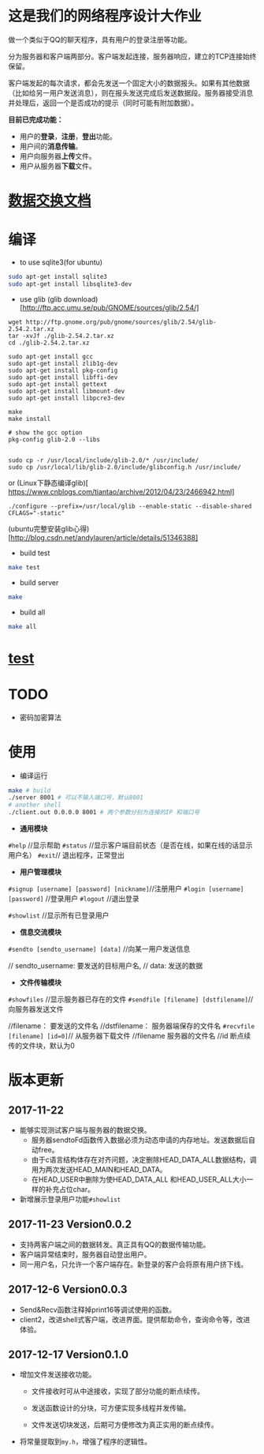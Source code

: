 # 这是我们的网络程序设计大作业

做一个类似于QQ的聊天程序，具有用户的登录注册等功能。

分为服务器和客户端两部分。客户端发起连接，服务器响应，建立的TCP连接始终保留。

客户端发起的每次请求，都会先发送一个固定大小的数据报头。如果有其他数据（比如给另一用户发送消息），则在报头发送完成后发送数据段。服务器接受消息并处理后，返回一个是否成功的提示（同时可能有附加数据）。

**目前已完成功能：**

- 用户的**登录**，**注册**，**登出**功能。
- 用户间的**消息传输**。
- 用户向服务器**上传**文件。
- 用户从服务器**下载**文件。



# [数据交换文档](./datachange.md)


# 编译

- to use sqlite3(for ubuntu)

```bash
sudo apt-get install sqlite3 
sudo apt-get install libsqlite3-dev
```

- use glib
  (glib download)[http://ftp.acc.umu.se/pub/GNOME/sources/glib/2.54/]

```
wget http://ftp.gnome.org/pub/gnome/sources/glib/2.54/glib-2.54.2.tar.xz
tar -xvJf ./glib-2.54.2.tar.xz
cd ./glib-2.54.2.tar.xz

sudo apt-get install gcc
sudo apt-get install zlib1g-dev
sudo apt-get install pkg-config
sudo apt-get install libffi-dev
sudo apt-get install gettext
sudo apt-get install libmount-dev
sudo apt-get install libpcre3-dev

make
make install

# show the gcc option 
pkg-config glib-2.0 --libs


sudo cp -r /usr/local/include/glib-2.0/* /usr/include/  
sudo cp /usr/local/lib/glib-2.0/include/glibconfig.h /usr/include/
```
or (Linux下静态编译glib)[ https://www.cnblogs.com/tiantao/archive/2012/04/23/2466942.html]

```
./configure --prefix=/usr/local/glib --enable-static --disable-shared CFLAGS="-static"
```





(ubuntu完整安装glib心得)[http://blog.csdn.net/andylauren/article/details/51346388]

- build test

```bash
make test
```
- build server

```bash
make 
```
- build all

```bash
make all
```

# [test](./test.md)


# TODO

- 密码加密算法

# 使用

- 编译运行
```bash
make # build 
./server 8001 # 可以不输入端口号，默认8001
# another shell
./client.out 0.0.0.0 8001 # 两个参数分别为连接的IP 和端口号
```
- **通用模块**

`#help` //显示帮助
`#status` //显示客户端目前状态（是否在线，如果在线的话显示用户名）
`#exit`// 退出程序，正常登出

- **用户管理模块**

`#signup [username] [password] [nickname]`//注册用户
`#login [username] [password]` //登录用户
`#logout`  //退出登录

`#showlist` //显示所有已登录用户

- **信息交流模块**

`#sendto [sendto_username] [data]` //向某一用户发送信息

// sendto_username: 要发送的目标用户名,
// data: 发送的数据

- **文件传输模块**

`#showfiles` //显示服务器已存在的文件
`#sendfile [filename] [dstfilename]`//向服务器发送文件

//filename： 要发送的文件名
//dstfilename： 服务器端保存的文件名
`#recvfile [filename] [id=0]`// 从服务器下载文件
//filename 服务器的文件名
//id 断点续传的文件块，默认为0





# 版本更新

## 2017-11-22
- ​能够实现测试客户端与服务器的数据交换。
  - 服务器sendtoFd函数传入数据必须为动态申请的内存地址。发送数据后自动free。
  - 由于c语言结构体存在对齐问题，决定删除HEAD_DATA_ALL数据结构，调用为两次发送HEAD_MAIN和HEAD_DATA。
  - 在HEAD_USER中删除为使HEAD_DATA_ALL 和HEAD_USER_ALL大小一样的补充占位char。
- 新增展示登录用户功能`#showlist`

## 2017-11-23 Version0.0.2
- 支持两客户端之间的数据转发。真正具有QQ的数据传输功能。
- 客户端异常结束时，服务器自动登出用户。
- 同一用户名，只允许一个客户端存在。新登录的客户会将原有用户挤下线。

## 2017-12-6 Version0.0.3
- Send&Recv函数注释掉print16等调试使用的函数。
- client2，改进shell式客户端，改进界面。提供帮助命令，查询命令等，改进体验。

## 2017-12-17 Version0.1.0

- 增加文件发送接收功能。

  - 文件接收时可从中途接收，实现了部分功能的断点续传。

  - 发送函数设计的分块，可方便实现多线程并发传输。

  - 文件发送切块发送，后期可方便修改为真正实用的断点续传。

- 将常量提取到`my.h`，增强了程序的逻辑性。



